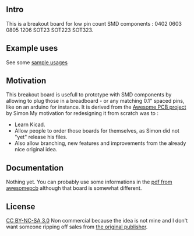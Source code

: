 ## Intro

This is a breakout board for low pin count SMD components : 0402 0603 0805 1206 SOT23 SOT223 SOT323.

## Example uses

See some [sample usages](https://hackaday.io/project/10412-hacker-breakout-board-for-most-popular-smd#menu-details)

## Motivation

This breakout board is usefull to prototype with SMD components by allowing to plug those in a breadboard - or any matching 0.1" spaced pins, like on an arduino for instance.
It is derived from the [Awesome PCB project](https://hackaday.io/project/10412-hacker-breakout-board-for-most-popular-smd) by Simon 
My motivation for redesigning it from scratch was to :
*   Learn Kicad.
*   Allow people to order those boards for themselves, as Simon did not "yet" release his files.
*   Also allow branching, new features and improvements from the already nice original idea.

## Documentation

Nothing yet.
You can probably use some informations in the [pdf from awesomepcb](http://www.awesomepcb.com/wp-content/uploads/2015/06/0603_0805_1206_SOT23_SOT223_0402_SOT323_rev01_documentation-PCB.pdf) although that board is somewhat different.


## License

[CC BY-NC-SA 3.0](https://creativecommons.org/licenses/by-nc-sa/3.0/) Non commercial because the idea is not mine and I don't want someone ripping off sales from [the original publisher](http://www.awesomepcb.com/product-category/pcb-bread-board-tools/).
